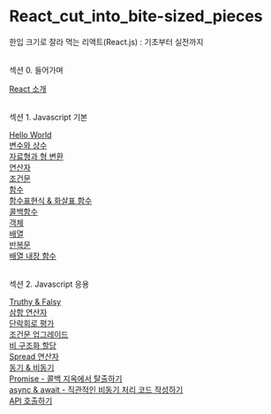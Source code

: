 # React_cut_into_bite-sized_pieces
한입 크기로 잘라 먹는 리액트(React.js) : 기초부터 실전까지
<br/><br/>

<p>섹션 0. 들어가며<p/>
    <a href="https://stbhg5.tistory.com/294">React 소개</a><br/>
    <br/>

<p>섹션 1. Javascript 기본<p/>
    <a href="https://stbhg5.tistory.com/295">Hello World</a><br/>
    <a href="https://stbhg5.tistory.com/296">변수와 상수</a><br/>
    <a href="https://stbhg5.tistory.com/297">자료형과 형 변환</a><br/>
    <a href="https://stbhg5.tistory.com/298">연산자</a><br/>
    <a href="https://stbhg5.tistory.com/299">조건문</a><br/>
    <a href="https://stbhg5.tistory.com/300">함수</a><br/>
    <a href="https://stbhg5.tistory.com/301">함수표현식 & 화살표 함수</a><br/>
    <a href="https://stbhg5.tistory.com/302">콜백함수</a><br/>
    <a href="https://stbhg5.tistory.com/303">객체</a><br/>
    <a href="https://stbhg5.tistory.com/304">배열</a><br/>
    <a href="https://stbhg5.tistory.com/305">반복문</a><br/>
    <a href="https://stbhg5.tistory.com/306">배열 내장 함수</a><br/>
    <br/>

<p>섹션 2. Javascript 응용<p/>
    <a href="https://stbhg5.tistory.com/307">Truthy & Falsy</a><br/>
    <a href="https://stbhg5.tistory.com/308">삼항 연산자</a><br/>
    <a href="https://stbhg5.tistory.com/309">단락회로 평가</a><br/>
    <a href="https://stbhg5.tistory.com/310">조건문 업그레이드</a><br/>
    <a href="https://stbhg5.tistory.com/311">비 구조화 할당</a><br/>
    <a href="https://stbhg5.tistory.com/312">Spread 연산자</a><br/>
    <a href="https://stbhg5.tistory.com/313">동기 & 비동기</a><br/>
    <a href="https://stbhg5.tistory.com/314">Promise - 콜백 지옥에서 탈출하기</a><br/>
    <a href="https://stbhg5.tistory.com/315">async & await - 직관적인 비동기 처리 코드 작성하기</a><br/>
    <a href="https://stbhg5.tistory.com/316">API 호출하기</a><br/>
    <br/>
